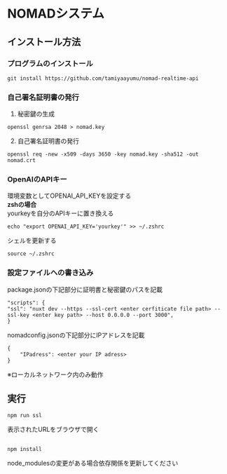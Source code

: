 # NOMADシステム
## インストール方法
### プログラムのインストール
```
git install https://github.com/tamiyaayumu/nomad-realtime-api
```
### 自己署名証明書の発行
1. 秘密鍵の生成
```
openssl genrsa 2048 > nomad.key
```
2. 自己署名証明書の発行
```
openssl req -new -x509 -days 3650 -key nomad.key -sha512 -out nomad.crt
```
### OpenAIのAPIキー
環境変数としてOPENAI_API_KEYを設定する  
**zshの場合**  
yourkeyを自分のAPIキーに置き換える  
```
echo "export OPENAI_API_KEY='yourkey'" >> ~/.zshrc
```
シェルを更新する
```
source ~/.zshrc
```
### 設定ファイルへの書き込み
package.jsonの下記部分に証明書と秘密鍵のパスを記載
```
"scripts": {
"ssl": "nuxt dev --https --ssl-cert <enter cerfiticate file path> --ssl-key <enter key path> --host 0.0.0.0 --port 3000",
}
```

nomadconfig.jsonの下記部分にIPアドレスを記載
```
{
    "IPadress": <enter your IP adress>
}
```
※ローカルネットワーク内のみ動作

## 実行
```
npm run ssl
```
表示されたURLをブラウザで開く

##
```
npm install
```
node_modulesの変更がある場合依存関係を更新してください